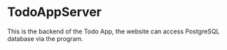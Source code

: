 # TodoAppServer

This is the backend of the Todo App, the website can access PostgreSQL database via the program.
